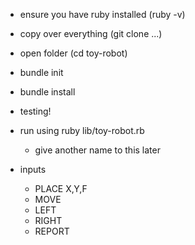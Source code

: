 - ensure you have ruby installed (ruby -v)
- copy over everything (git clone ...)
- open folder (cd toy-robot)
- bundle init
- bundle install

- testing!

- run using ruby lib/toy-robot.rb
  - give another name to this later

- inputs
  - PLACE X,Y,F
  - MOVE
  - LEFT
  - RIGHT
  - REPORT
